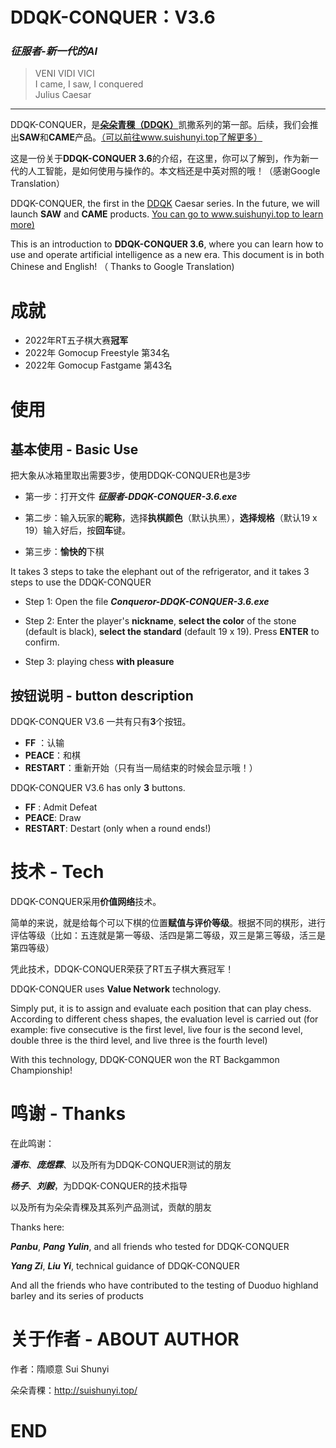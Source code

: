 #  DDQK-CONQUER：V3.6

### _征服者-新一代的AI_ 

> VENI VIDI VICI  
> I came, I saw, I conquered  
> Julius Caesar
---

DDQK-CONQUER，是[**朵朵青稞（DDQK）**](http://www.suishunyi.top)凯撒系列的第一部。后续，我们会推出**SAW**和**CAME**产品。[（可以前往www.suishunyi.top了解更多）](http://www.suishunyi.top/) 

这是一份关于**DDQK-CONQUER 3.6**的介绍，在这里，你可以了解到，作为新一代的人工智能，是如何使用与操作的。本文档还是中英对照的哦！（感谢Google Translation）

DDQK-CONQUER, the first in the [DDQK](http://www.suishunyi.top/) Caesar series. In the future, we will launch **SAW** and **CAME** products. [You can go to www.suishunyi.top to learn more)](http://www.suishunyi.top/)

This is an introduction to **DDQK-CONQUER 3.6**, where you can learn how to use and operate artificial intelligence as a new era. This document is in both Chinese and English! （ Thanks to Google Translation)

# 成就

 - 2022年RT五子棋大赛**冠军**
 - 2022年 Gomocup Freestyle 第34名
 - 2022年 Gomocup Fastgame 第43名

# 使用


## 基本使用 - Basic Use

把大象从冰箱里取出需要3步，使用DDQK-CONQUER也是3步

- 第一步：打开文件 ***征服者-DDQK-CONQUER-3.6.exe*** 

- 第二步：输入玩家的**昵称**，选择**执棋颜色**（默认执黑），**选择规格**（默认19 x 19）输入好后，按**回车**键。

- 第三步：**愉快的**下棋 

It takes 3 steps to take the elephant out of the refrigerator, and it takes 3 steps to use the DDQK-CONQUER

- Step 1: Open the file ***Conqueror-DDQK-CONQUER-3.6.exe***

- Step 2: Enter the player's **nickname**, **select the color** of the stone (default is black), **select the standard** (default 19 x 19). Press **ENTER** to confirm.

- Step 3: playing chess **with pleasure**

## 按钮说明 -   button description

DDQK-CONQUER V3.6 一共有只有**3**个按钮。

- **FF** ：认输
- **PEACE**：和棋
- **RESTART**：重新开始（只有当一局结束的时候会显示哦！）

DDQK-CONQUER V3.6 has only **3** buttons.

- **FF** : Admit Defeat
- **PEACE**: Draw
- **RESTART**: Destart (only when a round ends!)

# 技术 - Tech

DDQK-CONQUER采用**价值网络**技术。

简单的来说，就是给每个可以下棋的位置**赋值与评价等级**。根据不同的棋形，进行评估等级（比如：五连就是第一等级、活四是第二等级，双三是第三等级，活三是第四等级）

凭此技术，DDQK-CONQUER荣获了RT五子棋大赛冠军！

DDQK-CONQUER uses **Value Network** technology.

Simply put, it is to assign and evaluate each position that can play chess. According to different chess shapes, the evaluation level is carried out (for example: five consecutive is the first level, live four is the second level, double three is the third level, and live three is the fourth level)

With this technology, DDQK-CONQUER won the RT Backgammon Championship!

# 鸣谢 - Thanks

在此鸣谢：

***潘布***、***庞煜霖***、以及所有为DDQK-CONQUER测试的朋友

***杨子***、***刘毅***，为DDQK-CONQUER的技术指导

以及所有为朵朵青稞及其系列产品测试，贡献的朋友

Thanks here:

***Panbu***, ***Pang Yulin***, and all friends who tested for DDQK-CONQUER

***Yang Zi***, ***Liu Yi***, technical guidance of DDQK-CONQUER

And all the friends who have contributed to the testing of Duoduo highland barley and its series of products


# 关于作者 - ABOUT AUTHOR

作者：隋顺意  Sui Shunyi

朵朵青稞：http://suishunyi.top/

# END
